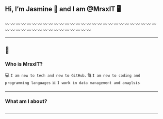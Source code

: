 ## Hi, I’m Jasmine 🌻 and I am @MrsxIT 🖥️

〰️   〰️   〰️  〰️   〰️   〰️   〰️   〰️   〰️   〰️   〰️   〰️   〰️   〰️  〰️   〰️   〰️   〰️   〰️   〰️   〰️   〰️   〰️   〰️   〰️  〰️   〰️   〰️   〰️   〰️   〰️   〰️   〰️   〰️   〰️   〰️  〰️   〰️   〰️   〰️   〰️   〰️   〰️   〰️

---
👋
---

### Who is MrsxIT?

💻 ```I am new to tech and new to GitHub.```
🔠 ```I am new to coding and programming languages```
📊 ```I work in data management and anaylsis```

---
### What am I about?

```I am a newbie-tech-geek who enjoys playing with and working with data management.
```

---

<!---
MrsxIT/MrsxIT is a ✨ special ✨ repository because its `README.md` (this file) appears on your GitHub profile.
You can click the Preview link to take a look at your changes.
--->
